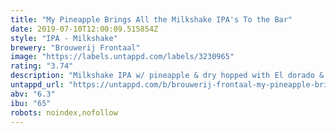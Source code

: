 ```yaml
---
title: "My Pineapple Brings All the Milkshake IPA's To the Bar"
date: 2019-07-10T12:00:09.515854Z
style: "IPA - Milkshake"
brewery: "Brouwerij Frontaal"
image: "https://labels.untappd.com/labels/3230965"
rating: "3.74"
description: "Milkshake IPA w/ pineapple & dry hopped with El dorado & mosaic."
untappd_url: "https://untappd.com/b/brouwerij-frontaal-my-pineapple-brings-all-the-milkshake-ipa-s-to-the-bar/3230965"
abv: "6.3"
ibu: "65"
robots: noindex,nofollow
---
```

